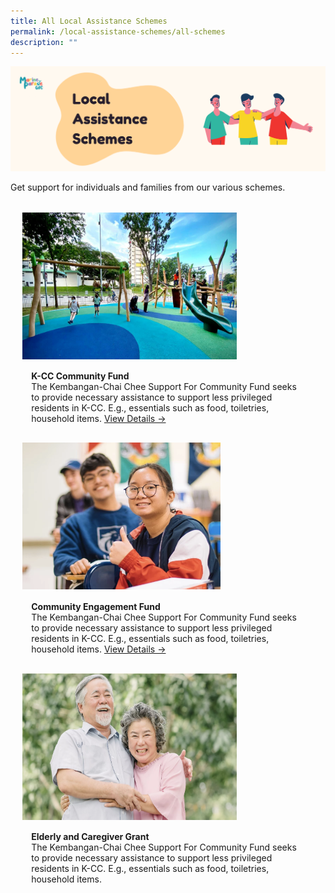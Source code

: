 ```yaml
---
title: All Local Assistance Schemes
permalink: /local-assistance-schemes/all-schemes
description: ""
---
```

![](/images/Website%20-%20Schemes%20Banner.png)

Get support for individuals and families from our various schemes. 

<ul style="display: grid; grid-template-columns: repeat(auto-fit, minmax(228px, 1fr)); gap: 1rem; margin: 2rem 2vw; padding: 0; list-style-type: none;"> 


<li><div style="position: relative; display: block; height: 100%;  overflow: hidden; text-decoration: none;"><div style="width:343px;height:235px;"><img style="height:235px;width:auto;" src="/images/image1.jpg"></div><div style="position: relative; display: flex; align-items: center; gap: 2em; padding: 1em 1em 0;"><h3 style="font-size: 1em; margin: 0 0 .3em;"></h3></div><p style="padding: 0 1em 1em;margin: 0; overflow: hidden;"><b>K-CC Community Fund</b><br />The Kembangan-Chai Chee Support For Community Fund seeks to provide necessary assistance to support less privileged residents in K-CC. E.g., essentials such as food, toiletries, household items. <a href="/local-assistance-schemes/kcc-support-for-comm-fund">View Details -></a> </p> </div></li> 


<li><div style="position: relative; display: block; height: 100%;  overflow: hidden; text-decoration: none;"><div style="width:343px;height:235px;"><img style="height:235px;width:auto;" src="/images/image3.png"></div><div style="position: relative; display: flex; align-items: center; gap: 2em; padding: 1em 1em 0;"><h3 style="font-size: 1em; margin: 0 0 .3em;"></h3></div><p style="padding: 0 1em 1em;margin: 0; overflow: hidden;"><b>Community Engagement Fund</b><br />The Kembangan-Chai Chee Support For Community Fund seeks to provide necessary assistance to support less privileged residents in K-CC. E.g., essentials such as food, toiletries, household items.  <a href="/local-assistance-schemes/community-engagement-fund">View Details -></a> </p> </div></li> 

<li><div style="position: relative; display: block; height: 100%;  overflow: hidden; text-decoration: none;"><div style="width:343px;height:235px;"><img style="height:235px;width:auto;" src="/images/image2.png"></div><div style="position: relative; display: flex; align-items: center; gap: 2em; padding: 1em 1em 0;"><h3 style="font-size: 1em; margin: 0 0 .3em;"></h3></div><p style="padding: 0 1em 1em;margin: 0; overflow: hidden;"><b>Elderly and Caregiver Grant</b><br />The Kembangan-Chai Chee Support For Community Fund seeks to provide necessary assistance to support less privileged residents in K-CC. E.g., essentials such as food, toiletries, household items. <a href="/local-assistance-schemes/elderly-and-caregiver-grant>View Details -></a> </p> </div></li> 
	
<ul>